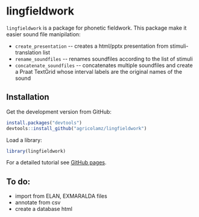 # lingfieldwork

`lingfieldwork` is a package for phonetic fieldwork. This package make it easier sound file manipilation:

* `create_presentation` -- creates a html/pptx presentation from stimuli-translation list
* `rename_soundfiles` -- renames soundfiles according to the list of stimuli
* `concatenate_soundfiles` -- concatenates multiple soundfiles and create a Praat TextGrid whose interval labels are the original names of the sound

## Installation

Get the development version from GitHub:
```R
install.packages("devtools")
devtools::install_github("agricolamz/lingfieldwork")
```
Load a library:
```R
library(lingfieldwork)
```

For a detailed tutorial see [GitHub pages](https://agricolamz.github.io/lingfieldwork/).

## To do:

* import from ELAN, EXMARALDA files
* annotate from csv
* create a database html
